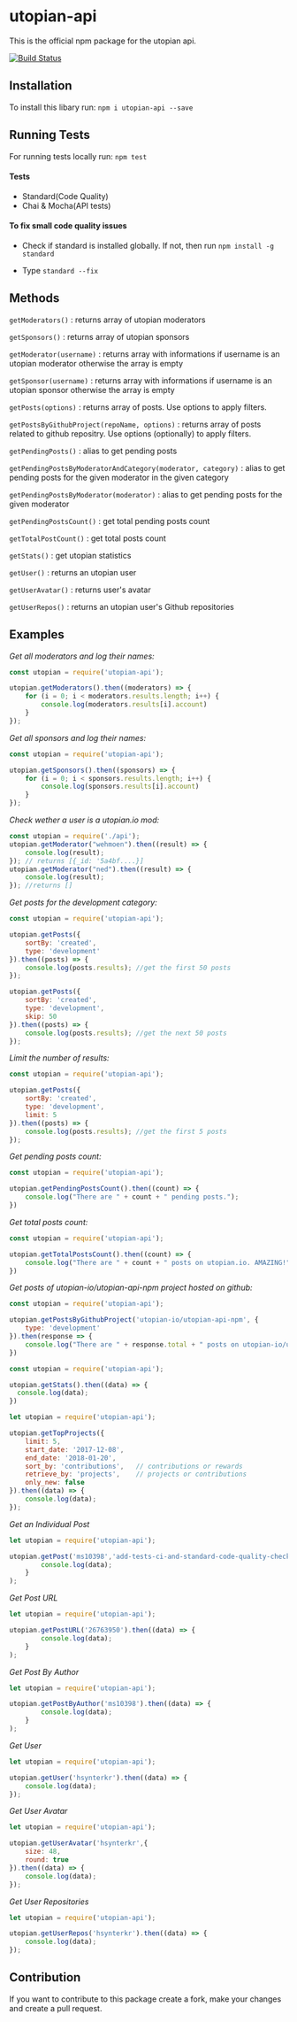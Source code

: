 # utopian-api

This is the official npm package for the utopian api.

[![Build Status](https://travis-ci.org/utopian-io/utopian-api-npm.svg?branch=master)](https://travis-ci.org/utopian-io/utopian-api-npm)

## Installation

To install this libary run: `npm i utopian-api --save`

## Running Tests

For running tests locally run: `npm test`

#### Tests
- Standard(Code Quality)
- Chai & Mocha(API tests)

#### To fix small code quality issues

- Check if standard is installed globally. If not, then run `npm install -g standard`

- Type `standard --fix`

## Methods

`getModerators()` : returns array of utopian moderators

`getSponsors()` : returns array of utopian sponsors

`getModerator(username)` : returns array with informations if username is an utopian moderator otherwise the array is empty

`getSponsor(username)` : returns array with informations if username is an utopian sponsor otherwise the array is empty

`getPosts(options)` : returns array of posts. Use options to apply filters.

`getPostsByGithubProject(repoName, options)` : returns array of posts related to github repositry. Use options (optionally) to apply filters.

`getPendingPosts()` : alias to get pending posts

`getPendingPostsByModeratorAndCategory(moderator, category)` : alias to get pending posts for the given moderator in the given category

`getPendingPostsByModerator(moderator)` : alias to get pending posts for the given moderator

`getPendingPostsCount()` : get total pending posts count

`getTotalPostCount()` : get total posts count

`getStats()` : get utopian statistics

`getUser()` : returns an utopian user

`getUserAvatar()` : returns user's avatar

`getUserRepos()` : returns an utopian user's Github repositories

## Examples

*Get all moderators and log their names:*

````js
const utopian = require('utopian-api');

utopian.getModerators().then((moderators) => {
    for (i = 0; i < moderators.results.length; i++) {
        console.log(moderators.results[i].account)
    }
});
````
*Get all sponsors and log their names:*

````js
const utopian = require('utopian-api');

utopian.getSponsors().then((sponsors) => {
    for (i = 0; i < sponsors.results.length; i++) {
        console.log(sponsors.results[i].account)
    }
});
````

*Check wether a user is a utopian.io mod:*

````js
const utopian = require('./api');
utopian.getModerator("wehmoen").then((result) => {
    console.log(result);
}); // returns [{_id: '5a4bf....}]
utopian.getModerator("ned").then((result) => {
    console.log(result);
}); //returns []
````

*Get posts for the development category:*

````js
const utopian = require('utopian-api');

utopian.getPosts({
    sortBy: 'created',
    type: 'development'
}).then((posts) => {
    console.log(posts.results); //get the first 50 posts
});

utopian.getPosts({
    sortBy: 'created',
    type: 'development',
    skip: 50
}).then((posts) => {
    console.log(posts.results); //get the next 50 posts
});
````
*Limit the number of results:*
````js
const utopian = require('utopian-api');

utopian.getPosts({
    sortBy: 'created',
    type: 'development',
    limit: 5
}).then((posts) => {
    console.log(posts.results); //get the first 5 posts
});
````

*Get pending posts count:*

````js
const utopian = require('utopian-api');

utopian.getPendingPostsCount().then((count) => {
    console.log("There are " + count + " pending posts.");
})
````

*Get total posts count:*

````js
const utopian = require('utopian-api');

utopian.getTotalPostsCount().then((count) => {
    console.log("There are " + count + " posts on utopian.io. AMAZING!");
})
````

*Get posts of utopian-io/utopian-api-npm project hosted on github:*

````js
const utopian = require('utopian-api');

utopian.getPostsByGithubProject('utopian-io/utopian-api-npm', {
    type: 'development'
}).then(response => {
    console.log("There are " + response.total + " posts on utopian-io/utopian-api-npm project. AMAZING!");
})
````


````js
const utopian = require('utopian-api');

utopian.getStats().then((data) => {
  console.log(data);
})
````
````js
let utopian = require('utopian-api');

utopian.getTopProjects({
    limit: 5,
    start_date: '2017-12-08',
    end_date: '2018-01-20',
    sort_by: 'contributions',   // contributions or rewards
    retrieve_by: 'projects',    // projects or contributions
    only_new: false
}).then((data) => {
    console.log(data); 
});
````
*Get an Individual Post*
````js
let utopian = require('utopian-api');

utopian.getPost('ms10398','add-tests-ci-and-standard-code-quality-checks-in-npm-package').then((data) => {
    	console.log(data);
  	}
);
````
*Get Post URL*
````js
let utopian = require('utopian-api');

utopian.getPostURL('26763950').then((data) => {
    	console.log(data);
  	}
);
````
*Get Post By Author*
````js
let utopian = require('utopian-api');

utopian.getPostByAuthor('ms10398').then((data) => {
    	console.log(data);
  	}
);
````
*Get User*
````js
let utopian = require('utopian-api');

utopian.getUser('hsynterkr').then((data) => {
    console.log(data);
});
````
*Get User Avatar*
````js
let utopian = require('utopian-api');

utopian.getUserAvatar('hsynterkr',{
    size: 48,
    round: true
}).then((data) => {
    console.log(data);
});
````
*Get User Repositories*
````js
let utopian = require('utopian-api');

utopian.getUserRepos('hsynterkr').then((data) => {
    console.log(data);
});
````
## Contribution

If you want to contribute to this package create a fork, make your changes and create a pull request.
